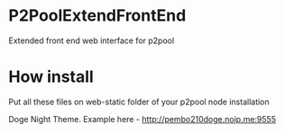 P2PoolExtendFrontEnd
====================

Extended front end web interface for p2pool

How install
====================
Put all these files on web-static folder of your p2pool node installation

Doge Night Theme. Example here - http://pembo210doge.noip.me:9555